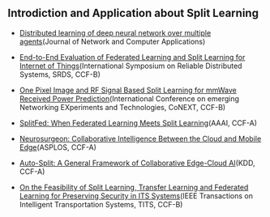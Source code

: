 ## Introdiction and Application about Split Learning
- [Distributed learning of deep neural network over multiple agents](https://arxiv.org/pdf/1810.06060.pdf)(Journal of Network and Computer Applications)

- [End-to-End Evaluation of Federated Learning and Split Learning for Internet of Things](https://arxiv.org/pdf/2003.13376.pdf)(International Symposium on Reliable Distributed Systems, SRDS, CCF-B)

- [One Pixel Image and RF Signal Based Split Learning for mmWave Received Power Prediction](https://arxiv.org/pdf/1911.01682.pdf)(International Conference on emerging Networking EXperiments and Technologies, CoNEXT, CCF-B)

- [SplitFed: When Federated Learning Meets Split Learning](https://arxiv.org/pdf/2004.12088.pdf)(AAAI, CCF-A)

- [Neurosurgeon: Collaborative Intelligence Between the Cloud and Mobile Edge](https://dl.acm.org/doi/10.1145/3037697.3037698)(ASPLOS, CCF-A)

- [Auto-Split: A General Framework of Collaborative Edge-Cloud AI](https://dl.acm.org/doi/abs/10.1145/3447548.3467078)(KDD, CCF-A)

- [On the Feasibility of Split Learning, Transfer Learning and Federated Learning for Preserving Security in ITS Systems](https://ieeexplore.ieee.org/document/9756883)(IEEE Transactions on Intelligent Transportation Systems, TITS, CCF-B)